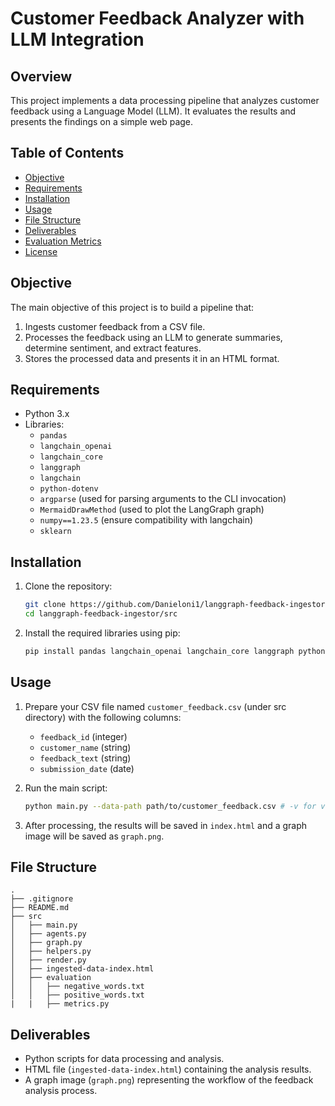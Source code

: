 # Customer Feedback Analyzer with LLM Integration

## Overview
This project implements a data processing pipeline that analyzes customer feedback using a Language Model (LLM). It evaluates the results and presents the findings on a simple web page.

## Table of Contents
- [Objective](#objective)
- [Requirements](#requirements)
- [Installation](#installation)
- [Usage](#usage)
- [File Structure](#file-structure)
- [Deliverables](#deliverables)
- [Evaluation Metrics](#evaluation-metrics)
- [License](#license)

## Objective
The main objective of this project is to build a pipeline that:
1. Ingests customer feedback from a CSV file.
2. Processes the feedback using an LLM to generate summaries, determine sentiment, and extract features.
3. Stores the processed data and presents it in an HTML format.

## Requirements
- Python 3.x
- Libraries:
  - `pandas`
  - `langchain_openai`
  - `langchain_core`
  - `langgraph`
  - `langchain`
  - `python-dotenv`
  - `argparse` (used for parsing arguments to the CLI invocation)
  - `MermaidDrawMethod` (used to plot the LangGraph graph)
  - `numpy==1.23.5` (ensure compatibility with langchain)
  - `sklearn`

## Installation
1. Clone the repository:
   ```bash
   git clone https://github.com/Danieloni1/langgraph-feedback-ingestor.git
   cd langgraph-feedback-ingestor/src
   ```
2. Install the required libraries using pip:
   ```bash
   pip install pandas langchain_openai langchain_core langgraph python-dotenv
   ```

## Usage
1. Prepare your CSV file named `customer_feedback.csv` (under src directory) with the following columns:
   - `feedback_id` (integer)
   - `customer_name` (string)
   - `feedback_text` (string)
   - `submission_date` (date)

2. Run the main script:
   ```bash
   python main.py --data-path path/to/customer_feedback.csv # -v for verbose logging
   ```

3. After processing, the results will be saved in `index.html` and a graph image will be saved as `graph.png`.

## File Structure
```
.
├── .gitignore
├── README.md
├── src
│   ├── main.py
│   ├── agents.py
│   ├── graph.py
│   ├── helpers.py
│   ├── render.py
│   ├── ingested-data-index.html
│   ├── evaluation
│   │   ├── negative_words.txt
│   │   ├── positive_words.txt
|   |   ├── metrics.py
```

## Deliverables
- Python scripts for data processing and analysis.
- HTML file (`ingested-data-index.html`) containing the analysis results.
- A graph image (`graph.png`) representing the workflow of the feedback analysis process.
